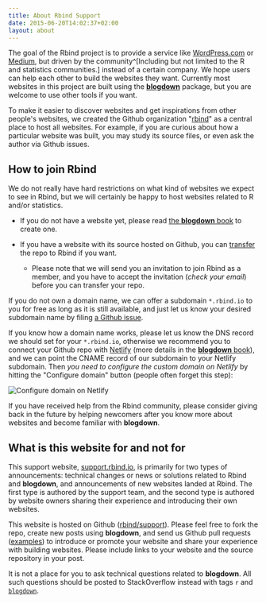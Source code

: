 ```yaml
---
title: About Rbind Support
date: 2015-06-20T14:02:37+02:00
layout: about
---
```


The goal of the Rbind project is to provide a service like [WordPress.com](https://wordpress.com) or [Medium](https://medium.com), but driven by the community^[Including but not limited to the R and statistics communities.] instead of a certain company. We hope users can help each other to build the websites they want. Currently most websites in this project are built using the [**blogdown**](https://github.com/rstudio/blogdown) package, but you are welcome to use other tools if you want.

To make it easier to discover websites and get inspirations from other people's websites, we created the Github organization "[rbind](https://github.com/rbind)" as a central place to host all websites. For example, if you are curious about how a particular website was built, you may study its source files, or even ask the author via Github issues.

## How to join Rbind

We do not really have hard restrictions on what kind of websites we expect to see in Rbind, but we will certainly be happy to host websites related to R and/or statistics.

- If you do not have a website yet, please read [the **blogdown** book](https://bookdown.org/yihui/blogdown) to create one.

- If you have a website with its source hosted on Github, you can [transfer](https://help.github.com/articles/transferring-a-repository-owned-by-your-personal-account/) the repo to Rbind if you want.

    - Please note that we will send you an invitation to join Rbind as a member, and you have to accept the invitation (_check your email_) before you can transfer your repo.

If you do not own a domain name, we can offer a subdomain `*.rbind.io` to you for free as long as it is still available, and just let us know your desired subdomain name by filing [a Github issue](https://github.com/rbind/support/issues).

If you know how a domain name works, please let us know the DNS record we should set for your `*.rbind.io`, otherwise we recommend you to connect your Github repo with [Netlify](https://www.netlify.com) (more details in the [**blogdown** book](https://bookdown.org/yihui/blogdown/netlify.html)), and we can point the CNAME record of our subdomain to your Netlify subdomain. Then _you need to configure the custom domain on Netlify_ by hitting the "Configure domain" button (people often forget this step):

![Configure domain on Netlify](https://user-images.githubusercontent.com/163582/31508235-11282aa2-af43-11e7-8204-3d019ef7fe33.png )

If you have received help from the Rbind community, please consider giving back in the future by helping newcomers after you know more about websites and become familiar with **blogdown**.

## What is this website for and not for

This support website, [support.rbind.io](https://support.rbind.io), is primarily for two types of announcements: technical changes or news or solutions related to Rbind and **blogdown**, and announcements of new websites landed at Rbind. The first type is authored by the support team, and the second type is authored by website owners sharing their experience and introducing their own websites.

This website is hosted on Github ([rbind/support](https://github.com/rbind/support)). Please feel free to fork the repo, create new posts using **blogdown**, and send us Github pull requests ([examples](https://github.com/rbind/support/pulls?utf8=%E2%9C%93&q=is%3Apr)) to introduce or promote your website and share your experience with building websites. Please include links to your website and the source repository in your post.

It is not a place for you to ask technical questions related to **blogdown**. All such questions should be posted to StackOverflow instead with tags `r` and [`blogdown`](http://stackoverflow.com/tags/blogdown).

